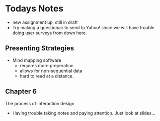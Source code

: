 # Todays Notes

 * new assignment up, still in draft
 * Try making a questionair to send to Yahoo! since we will have trouble doing
 user surveys from down here.

## Presenting Strategies

 * Mind mapping software
   * requires more preperation
   * allows for non-sequential data
   * hard to read at a distance.

## Chapter 6

The process of interaction design

 * Having trouble taking notes and paying attention. Just look at slides...
